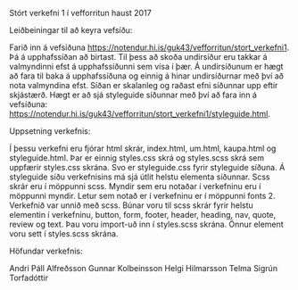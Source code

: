 Stórt verkefni 1 í vefforritun haust 2017


Leiðbeiningar til að keyra vefsíðu:

Farið inn á vefsíðuna https://notendur.hi.is/guk43/vefforritun/stort_verkefni1.
Þá á upphafssíðan að birtast. Til þess að skoða undirsíður eru takkar á valmyndinni efst á upphafssíðunni sem vísa í þær.
Á undirsíðunum er hægt að fara til baka á upphafssíðuna og einnig á hinar undirsíðurnar með því að nota valmyndina efst.
Síðan er skalanleg og raðast efni síðunnar upp eftir skjástærð.
Hægt er að sjá styleguide síðunnar með því að fara inn á vefsíðuna:
https://notendur.hi.is/guk43/vefforritun/stort_verkefni1/styleguide.html.

Uppsetning verkefnis:

Í þessu verkefni eru fjórar html skrár, index.html, um.html, kaupa.html og styleguide.html. Þar er einnig styles.css skrá og styles.scss skrá sem uppfærir styles.css skrána. Svo er styleguide.css fyrir styleguide síðuna. Á styleguide síðu verkefnisins má sjá útlit helstu elementa síðunnar. 
Scss skrár eru í möppunni scss. Myndir sem eru notaðar í verkefninu eru í möppunni myndir. Letur sem notað er í verkefninu er í möppunni fonts 2.
Verkefnið var unnið með scss. Búnar voru til scss skrár fyrir helstu elementin í verkefninu, button, form, footer, header, heading,
nav, quote, review og text. Þau voru import-uð inn í styles.scss skrána. Önnur element voru sett í styles.scss skrána.


Höfundar verkefnis:

Andri Páll Alfreðsson
Gunnar Kolbeinsson
Helgi Hilmarsson
Telma Sigrún Torfadóttir
